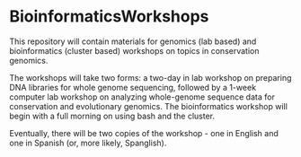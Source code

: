 # BioinformaticsWorkshops
This repository will contain materials for genomics (lab based) and bioinformatics (cluster based) workshops on topics in conservation genomics.

The workshops will take two forms: a two-day in lab workshop on preparing DNA libraries for whole genome sequencing, followed by a 1-week computer lab workshop on analyzing whole-genome sequence data for conservation and evolutionary genomics. The bioinformatics workshop will begin with a full morning on using bash and the cluster.

Eventually, there will be two copies of the workshop - one in English and one in Spanish (or, more likely, Spanglish).
